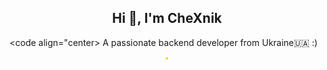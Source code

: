 <h2 align="center">Hi 👋, I'm CheXnik</h1>

<code align="center>
    A passionate backend developer from Ukraine🇺🇦 :)
</code>


<p align="center">
    <img alt="" style="border-radius: 20px; border: 2px gold solid" src="https://streak-stats.demolab.com?user=CheXnik&theme=gruvbox&hide_border=true&border_radius=20">
</p>

<p align="center">
    <img alt="" src="https://metrics.lecoq.io/CheXnik">
</p>
